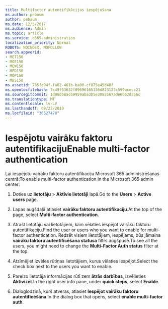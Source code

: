 ```yaml
---
title: Multifactor autentifikācijas iespējošana
ms.author: pebaum
author: pebaum
ms.date: 12/5/2017
ms.audience: Admin
ms.topic: article
ms.service: o365-administration
localization_priority: Normal
ROBOTS: NOINDEX, NOFOLLOW
search.appverid:
- MET150
- MOE150
- MEW150
- MED150
- MOP150
- MBS150
ms.assetid: 785fc94f-fa62-461b-ba00-cf875e45d48f
ms.openlocfilehash: 7c49f63632f89696165136d823123c599acecc21
ms.sourcegitcommit: 1d98db8acb9959aba3b5e308a567ade6b62da56c
ms.translationtype: MT
ms.contentlocale: lv-LV
ms.lasthandoff: 08/22/2019
ms.locfileid: "36527478"
---
```

# <a name="enable-multi-factor-authentication"></a><span data-ttu-id="1ca23-102">Iespējotu vairāku faktoru autentifikaciju</span><span class="sxs-lookup"><span data-stu-id="1ca23-102">Enable multi-factor authentication</span></span>

<span data-ttu-id="1ca23-103">Lai iespējotu vairāku faktoru autentifikaciju Microsoft 365 administrēšanas centrā:</span><span class="sxs-lookup"><span data-stu-id="1ca23-103">To enable multi-factor authentication in the Microsoft 365 admin center:</span></span>

1. <span data-ttu-id="1ca23-104">Doties uz **lietotāju** \> **Aktīvie lietotāji** lapā.</span><span class="sxs-lookup"><span data-stu-id="1ca23-104">Go to the **Users** \> **Active users** page.</span></span>
    
2. <span data-ttu-id="1ca23-105">Lapas augšdaļā atlasiet **vairāku faktoru autentifikaciju**.</span><span class="sxs-lookup"><span data-stu-id="1ca23-105">At the top of the page, select **Multi-factor authentication**.</span></span> 
    
3. <span data-ttu-id="1ca23-106">Atrast lietotāju vai lietotājiem, kam vēlaties iespējot vairāku faktoru autentifikaciju.</span><span class="sxs-lookup"><span data-stu-id="1ca23-106">Find the user or users who you want to enable for multi-factor authentication.</span></span> <span data-ttu-id="1ca23-107">Redzēt visiem lietotājiem, iespējams, būs jāmaina **vairāku faktoru autentificēšana statusa** filtrs augšpusē.</span><span class="sxs-lookup"><span data-stu-id="1ca23-107">To see all the users, you might need to change the **Multi-Factor Auth status** filter at the top.</span></span>
    
4. <span data-ttu-id="1ca23-108">Atzīmējiet izvēles rūtiņas lietotājiem, kurus vēlaties iespējot.</span><span class="sxs-lookup"><span data-stu-id="1ca23-108">Select the check box next to the users you want to enable.</span></span>
    
5.  <span data-ttu-id="1ca23-109">Pareizo lietotāja informācijas rūtī zem **ātrās darbības**, izvēlieties **Aktivizēt**.</span><span class="sxs-lookup"><span data-stu-id="1ca23-109">In the right user info pane, under **quick steps**, select **Enable**.</span></span> 
    
6. <span data-ttu-id="1ca23-110">Dialoglodziņā, kurš atveras, atlasiet **Iespējot vairāku faktoru autentificēšana**.</span><span class="sxs-lookup"><span data-stu-id="1ca23-110">In the dialog box that opens, select **enable multi-factor auth**.</span></span> 
    

